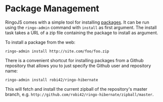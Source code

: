 # Package Management

RingoJS comes with a simple tool for installing [packages](/packages). It can be run using the `ringo-admin` command with `install` as first argument. The install task takes a URL of a zip file containing the package to install as argument.

To install a package from the web:

    ringo-admin install http://site.com/foo/foo.zip

There is a convenient shortcut for installing packages from a Github repository that allows you to just specify the Github user and repository name:

    ringo-admin install robi42/ringo-hibernate

This will fetch and install the current zipball of the repository's master branch, e.g. `http://github.com/robi42/ringo-hibernate/zipball/master`.